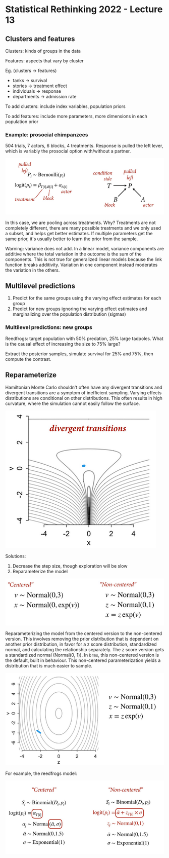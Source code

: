 # Statistical Rethinking 2022 - Lecture 13

## Clusters and features

Clusters: kinds of groups in the data

Features: aspects that vary by cluster

Eg. (clusters -> features)

- tanks -> survival
- stories -> treatment effect
- individuals -> response
- departments -> admission rate


To add clusters: include index variables, population priors

To add features: include more parameters, more dimensions in each population
prior


### Example: prosocial chimpanzees

504 trials, 7 actors, 6 blocks, 4 treatments. Response is pulled the left 
lever, which is variably the prosocial option with/without a partner.


![](../graphics/notes/prosoc-chimps.png)


In this case, we are pooling across treatments. Why? Treatments are not 
completely different, there are many possible treatments and we only used
a subset, and helps get better estimates. If multiple parameters get the 
same prior, it's usually better to learn the prior from the sample. 

Warning: variance does not add. In a linear model, variance components 
are additive where the total variation in the outcome is the sum 
of the components. This is not true for generalized linear models 
because the link function breaks additivity. Variation in one component
instead moderates the variation in the others. 


## Multilevel predictions

1. Predict for the same groups using the varying effect estimates 
for each group
1. Predict for new groups ignoring the varying effect estimates and 
marginalizing over the population distribution (sigmas)


### Multilevel predictions: new groups

Reedfrogs: target population with 50% predation, 25% large tadpoles. What is
the causal effect of increasing the size to 75% large?

Extract the posterior samples, simulate survival for 25% and 75%, then
compute the contrast. 

## Reparameterize

Hamiltonian Monte Carlo shouldn't often have any divergent transitions
and divergent transitions are a symptom of inefficient sampling. 
Varying effects distributions are conditional on other distributions. 
This often results in high curvature, where the simulation cannot
easily follow the surface. 


![](../graphics/notes/reparam-divergent.png)


Solutions: 

1. Decrease the step size, though exploration will be slow
2. Reparameterize the model

![](../graphics/notes/reparam-formulas.png)

Reparameterizing the model from the centered version to the non-centered 
version. This involves removing the prior distribution that is dependent
on another prior distribution, in favor for a z score distribution, 
standardized normal, and calculating the relationship separately. The 
z score version gets a standardized normal (Normal(0, 1)). In `brms`,
this non-centered version is the default, built in behaviour. This
non-centered parameterization yields a distribution that is much 
easier to sample.

![](../graphics/notes/reparam-dist.png)

For example, the reedfrogs model:

![](../graphics/notes/reparam-frogs.png)

